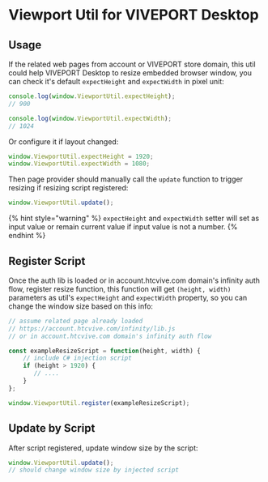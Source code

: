 # Viewport Util for VIVEPORT Desktop

## Usage

If the related web pages from account or VIVEPORT store domain, this util could help VIVEPORT Desktop to resize embedded browser window, you can check it's default `expectHeight` and `expectWidth`  in pixel unit:

```javascript
console.log(window.ViewportUtil.expectHeight);
// 900

console.log(window.ViewportUtil.expectWidth);
// 1024
```

Or configure it if layout changed:

```javascript
window.ViewportUtil.expectHeight = 1920;
window.ViewportUtil.expectWidth = 1080;
```

Then page provider should manually call the `update` function to trigger resizing if resizing script registered:

```javascript
window.ViewportUtil.update();
```

{% hint style="warning" %}
`expectHeight` and `expectWidth` setter will set as input value or remain current value if input value is not a number.
{% endhint %}

## Register Script

Once the auth lib is loaded or in account.htcvive.com domain's infinity auth flow, register resize function, this function will get `(height, width)` parameters as util's `expectHeight` and `expectWidth` property, so you can change the window size based on this info:

```javascript
// assume related page already loaded
// https://account.htcvive.com/infinity/lib.js
// or in account.htcvive.com domain's infinity auth flow

const exampleResizeScript = function(height, width) {
    // include C# injection script
    if (height > 1920) {
       // ....
    }
};

window.ViewportUtil.register(exampleResizeScript);
```

## Update by Script

After script registered, update window size by the script:

```javascript
window.ViewportUtil.update();
// should change window size by injected script
```

